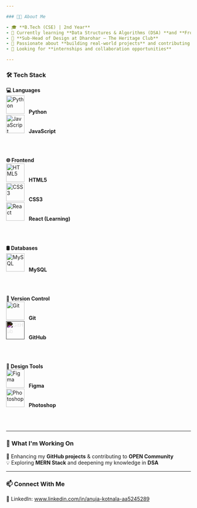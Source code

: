 ```yaml
---

### 👨‍💻 About Me

- 🎓 **B.Tech (CSE) | 2nd Year**
- 🔹 Currently learning **Data Structures & Algorithms (DSA) **and **Frontend Development**
- 🎨 **Sub-Head of Design at Dharohar – The Heritage Club**
- 🌱 Passionate about **building real-world projects** and contributing to **open-source**
- 🎯 Looking for **internships and collaboration opportunities**

--- 
```


### 🛠️ Tech Stack  

**💻 Languages**  
<img src="https://cdn.jsdelivr.net/gh/devicons/devicon/icons/python/python-original.svg" alt="Python" width="50"/> &nbsp; **Python**  
<img src="https://cdn.jsdelivr.net/gh/devicons/devicon/icons/javascript/javascript-original.svg" alt="JavaScript" width="50"/> &nbsp; **JavaScript**  

&nbsp;  
&nbsp;  

**🌐 Frontend**  
<img src="https://cdn.jsdelivr.net/gh/devicons/devicon/icons/html5/html5-original.svg" alt="HTML5" width="50"/> &nbsp; **HTML5**  
<img src="https://cdn.jsdelivr.net/gh/devicons/devicon/icons/css3/css3-original.svg" alt="CSS3" width="50"/> &nbsp; **CSS3**  
<img src="https://cdn.jsdelivr.net/gh/devicons/devicon/icons/react/react-original.svg" alt="React" width="50"/> &nbsp; **React (Learning)**  

&nbsp;  
&nbsp;  

**🛢️ Databases**  
<img src="https://cdn.jsdelivr.net/gh/devicons/devicon/icons/mysql/mysql-original.svg" alt="MySQL" width="50"/> &nbsp; **MySQL**  


&nbsp;  
&nbsp;  

**📌 Version Control**  
<img src="https://cdn.jsdelivr.net/gh/devicons/devicon/icons/git/git-original.svg" alt="Git" width="50"/> &nbsp; **Git**  
<img src="https://github.githubassets.com/images/modules/logos_page/GitHub-Mark.png" alt="GitHub" width="50" style="filter: invert(1);"/> &nbsp; **GitHub**

 

&nbsp;  
&nbsp;  

**🎨 Design Tools**  
<img src="https://cdn.jsdelivr.net/gh/devicons/devicon/icons/figma/figma-original.svg" alt="Figma" width="50"/> &nbsp; **Figma**  
<img src="https://upload.wikimedia.org/wikipedia/commons/2/20/Photoshop_CC_icon.png" alt="Photoshop" width="50"/> &nbsp; **Photoshop**  

&nbsp;  
&nbsp;  


---

### 📌 What I'm Working On

🚀 Enhancing my **GitHub projects** & contributing to **OPEN Community**\
💡 Exploring **MERN Stack** and deepening my knowledge in **DSA**

---

### 📫 Connect With Me

🔗 LinkedIn: www.linkedin.com/in/anuja-kotnala-aa5245289

